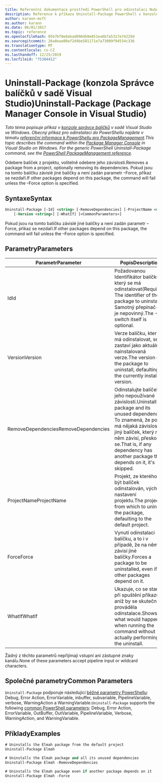 ```yaml
---
title: Referenční dokumentace prostředí PowerShell pro odinstalaci NuGet
description: Reference k příkazu Uninstall-Package PowerShell v konzole správce balíčků NuGet v aplikaci Visual Studio.
author: karann-msft
ms.author: karann
ms.date: 06/01/2017
ms.topic: reference
ms.openlocfilehash: 05b7bf0e8abad0904b9e851ea6b7a5317e74229d
ms.sourcegitcommit: 26a8eae00af2d4be581171e7a73009f94534c336
ms.translationtype: MT
ms.contentlocale: cs-CZ
ms.lasthandoff: 12/25/2019
ms.locfileid: "75384412"
---
```

# <a name="uninstall-package-package-manager-console-in-visual-studio"></a><span data-ttu-id="c1bbc-103">Uninstall-Package (konzola Správce balíčků v sadě Visual Studio)</span><span class="sxs-lookup"><span data-stu-id="c1bbc-103">Uninstall-Package (Package Manager Console in Visual Studio)</span></span>

<span data-ttu-id="c1bbc-104">*Toto téma popisuje příkaz v [konzole správce balíčků](../../consume-packages/install-use-packages-powershell.md) v sadě Visual Studio ve Windows. Obecný příkaz pro odinstalaci do PowerShellu najdete v tématu [referenční informace k PowerShellu pro PackageManagement](/powershell/module/packagemanagement/?view=powershell-6).*</span><span class="sxs-lookup"><span data-stu-id="c1bbc-104">*This topic describes the command within the [Package Manager Console](../../consume-packages/install-use-packages-powershell.md) in Visual Studio on Windows. For the generic PowerShell Uninstall-Package command, see the [PowerShell PackageManagement reference](/powershell/module/packagemanagement/?view=powershell-6).*</span></span>

<span data-ttu-id="c1bbc-105">Odebere balíček z projektu, volitelně odebere jeho závislosti.</span><span class="sxs-lookup"><span data-stu-id="c1bbc-105">Removes a package from a project, optionally removing its dependencies.</span></span> <span data-ttu-id="c1bbc-106">Pokud jsou na tomto balíčku závislé jiné balíčky a není zadán parametr –Force, příkaz se nezdaří.</span><span class="sxs-lookup"><span data-stu-id="c1bbc-106">If other packages depend on this package, the command will fail unless the –Force option is specified.</span></span>

## <a name="syntax"></a><span data-ttu-id="c1bbc-107">Syntaxe</span><span class="sxs-lookup"><span data-stu-id="c1bbc-107">Syntax</span></span>

```ps
Uninstall-Package [-Id] <string> [-RemoveDependencies] [-ProjectName <string>] [-Force]
    [-Version <string>] [-WhatIf] [<CommonParameters>]
```

<span data-ttu-id="c1bbc-108">Pokud jsou na tomto balíčku závislé jiné balíčky a není zadán parametr –Force, příkaz se nezdaří.</span><span class="sxs-lookup"><span data-stu-id="c1bbc-108">If other packages depend on this package, the command will fail unless the –Force option is specified.</span></span>

## <a name="parameters"></a><span data-ttu-id="c1bbc-109">Parametry</span><span class="sxs-lookup"><span data-stu-id="c1bbc-109">Parameters</span></span>

| <span data-ttu-id="c1bbc-110">Parametr</span><span class="sxs-lookup"><span data-stu-id="c1bbc-110">Parameter</span></span> | <span data-ttu-id="c1bbc-111">Popis</span><span class="sxs-lookup"><span data-stu-id="c1bbc-111">Description</span></span> |
| --- | --- |
| <span data-ttu-id="c1bbc-112">Id</span><span class="sxs-lookup"><span data-stu-id="c1bbc-112">Id</span></span> | <span data-ttu-id="c1bbc-113">Požadovanou Identifikátor balíčku, který se má odinstalovat</span><span class="sxs-lookup"><span data-stu-id="c1bbc-113">(Required) The identifier of the package to uninstall.</span></span> <span data-ttu-id="c1bbc-114">Samotný přepínač-ID je nepovinný.</span><span class="sxs-lookup"><span data-stu-id="c1bbc-114">The -Id switch itself is optional.</span></span> |
| <span data-ttu-id="c1bbc-115">Version</span><span class="sxs-lookup"><span data-stu-id="c1bbc-115">Version</span></span> | <span data-ttu-id="c1bbc-116">Verze balíčku, který se má odinstalovat, se zastaví jako aktuálně nainstalovaná verze.</span><span class="sxs-lookup"><span data-stu-id="c1bbc-116">The version of the package to uninstall, defaulting to the currently installed version.</span></span> |
| <span data-ttu-id="c1bbc-117">RemoveDependencies</span><span class="sxs-lookup"><span data-stu-id="c1bbc-117">RemoveDependencies</span></span> | <span data-ttu-id="c1bbc-118">Odinstalujte balíček a jeho nepoužívané závislosti.</span><span class="sxs-lookup"><span data-stu-id="c1bbc-118">Uninstall the package and its unused dependencies.</span></span> <span data-ttu-id="c1bbc-119">To znamená, že pokud má nějaká závislost jiný balíček, který na něm závisí, přeskočí se.</span><span class="sxs-lookup"><span data-stu-id="c1bbc-119">That is, if any dependency has another package that depends on it, it's skipped.</span></span> |
| <span data-ttu-id="c1bbc-120">ProjectName</span><span class="sxs-lookup"><span data-stu-id="c1bbc-120">ProjectName</span></span> | <span data-ttu-id="c1bbc-121">Projekt, ze kterého má být balíček odinstalován, výchozí nastavení projektu.</span><span class="sxs-lookup"><span data-stu-id="c1bbc-121">The project from which to uninstall the package, defaulting to the default project.</span></span> |
| <span data-ttu-id="c1bbc-122">Force</span><span class="sxs-lookup"><span data-stu-id="c1bbc-122">Force</span></span> | <span data-ttu-id="c1bbc-123">Vynutí odinstalaci balíčku, a to i v případě, že na něm závisí jiné balíčky.</span><span class="sxs-lookup"><span data-stu-id="c1bbc-123">Forces a package to be uninstalled, even if other packages depend on it.</span></span> |
| <span data-ttu-id="c1bbc-124">WhatIf</span><span class="sxs-lookup"><span data-stu-id="c1bbc-124">WhatIf</span></span> | <span data-ttu-id="c1bbc-125">Ukazuje, co se stane při spuštění příkazu, aniž by se skutečně prováděla odinstalace.</span><span class="sxs-lookup"><span data-stu-id="c1bbc-125">Shows what would happen when running the command without actually performing the uninstall.</span></span> |

<span data-ttu-id="c1bbc-126">Žádný z těchto parametrů nepřijímají vstupní ani zástupné znaky kanálu.</span><span class="sxs-lookup"><span data-stu-id="c1bbc-126">None of these parameters accept pipeline input or wildcard characters.</span></span>

## <a name="common-parameters"></a><span data-ttu-id="c1bbc-127">Společné parametry</span><span class="sxs-lookup"><span data-stu-id="c1bbc-127">Common Parameters</span></span>

<span data-ttu-id="c1bbc-128">`Uninstall-Package` podporuje následující [běžné parametry PowerShellu](https://go.microsoft.com/fwlink/?LinkID=113216): Debug, Error Action, ErrorVariable, inbuffer, subvariable, PipelineVariable, verbose, WarningAction a WarningVariable.</span><span class="sxs-lookup"><span data-stu-id="c1bbc-128">`Uninstall-Package` supports the following [common PowerShell parameters](https://go.microsoft.com/fwlink/?LinkID=113216): Debug, Error Action, ErrorVariable, OutBuffer, OutVariable, PipelineVariable, Verbose, WarningAction, and WarningVariable.</span></span>

## <a name="examples"></a><span data-ttu-id="c1bbc-129">Příklady</span><span class="sxs-lookup"><span data-stu-id="c1bbc-129">Examples</span></span>

```ps
# Uninstalls the Elmah package from the default project
Uninstall-Package Elmah

# Uninstalls the Elmah package and all its unused dependencies
Uninstall-Package Elmah -RemoveDependencies 

# Uninstalls the Elmah package even if another package depends on it
Uninstall-Package Elmah -Force
```
